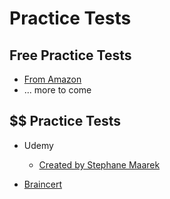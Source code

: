 # Practice Tests

## Free Practice Tests

- [From Amazon](https://d1.awsstatic.com/training-and-certification/docs-sa-assoc/AWS-Certified-Solutions-Architect-Associate_Sample-Questions.pdf)
- ... more to come

## $$ Practice Tests

- Udemy
  - [Created by Stephane Maarek](https://www.udemy.com/course/practice-exams-aws-certified-solutions-architect-associate/?couponCode=APR_21_JAYENDRA)

- [Braincert](https://www.braincert.com/course/14804-AWS-Solutions-Architect-%E2%80%93-Associate-Feb-2018)

  